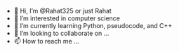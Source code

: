 - 👋 Hi, I’m @Rahat325 or just Rahat
- 👀 I’m interested in computer science
- 🌱 I’m currently learning Python, pseudocode, and C++
- 💞️ I’m looking to collaborate on ...
- 📫 How to reach me ...

<!---
Rahat325/Rahat325 is a ✨ special ✨ repository because its `README.md` (this file) appears on your GitHub profile.
You can click the Preview link to take a look at your changes.
--->
